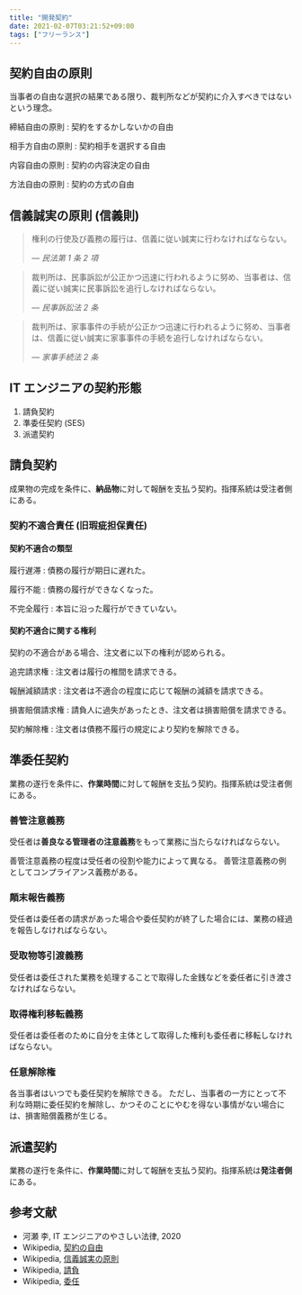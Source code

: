 ```yaml
---
title: "開発契約"
date: 2021-02-07T03:21:52+09:00
tags: ["フリーランス"]
---
```


## 契約自由の原則

当事者の自由な選択の結果である限り、裁判所などが契約に介入すべきではないという理念。

締結自由の原則
: 契約をするかしないかの自由

相手方自由の原則
: 契約相手を選択する自由

内容自由の原則
: 契約の内容決定の自由

方法自由の原則
: 契約の方式の自由

## 信義誠実の原則 (信義則)

> 権利の行使及び義務の履行は、信義に従い誠実に行わなければならない。
>
> &mdash; <cite>民法第 1 条 2 項</cite>

> 裁判所は、民事訴訟が公正かつ迅速に行われるように努め、当事者は、信義に従い誠実に民事訴訟を追行しなければならない。
>
> &mdash; <cite>民事訴訟法 2 条</cite>

> 裁判所は、家事事件の手続が公正かつ迅速に行われるように努め、当事者は、信義に従い誠実に家事事件の手続を追行しなければならない。
>
> &mdash; <cite>家事手続法 2 条</cite>

## IT エンジニアの契約形態

1. 請負契約
2. 準委任契約 (SES)
3. 派遣契約

## 請負契約

成果物の完成を条件に、**納品物**に対して報酬を支払う契約。指揮系統は受注者側にある。

<!-- TODO 検収について書く -->
<!-- TODO 請負人のプロジェクトマネジメント義務について書く -->
<!-- TODO 依頼人の協力義務について書く -->

### 契約不適合責任 (旧瑕疵担保責任)

#### 契約不適合の類型

履行遅滞
: 債務の履行が期日に遅れた。

履行不能
: 債務の履行ができなくなった。

不完全履行
: 本旨に沿った履行ができていない。

#### 契約不適合に関する権利

契約の不適合がある場合、注文者に以下の権利が認められる。

追完請求権
: 注文者は履行の椎間を請求できる。

報酬減額請求
: 注文者は不適合の程度に応じて報酬の減額を請求できる。

損害賠償請求権
: 請負人に過失があったとき、注文者は損害賠償を請求できる。

契約解除権
: 注文者は債務不履行の規定により契約を解除できる。

<!-- TODO 過失相殺について書く -->
<!-- TODO 逸失利益について書く -->

## 準委任契約

業務の遂行を条件に、**作業時間**に対して報酬を支払う契約。指揮系統は受注者側にある。

### 善管注意義務

受任者は**善良なる管理者の注意義務**をもって業務に当たらなければならない。

善管注意義務の程度は受任者の役割や能力によって異なる。
善管注意義務の例としてコンプライアンス義務がある。

### 顛末報告義務

受任者は委任者の請求があった場合や委任契約が終了した場合には、業務の経過を報告しなければならない。

### 受取物等引渡義務

受任者は委任された業務を処理することで取得した金銭などを委任者に引き渡さなければならない。

### 取得権利移転義務

受任者は委任者のために自分を主体として取得した権利も委任者に移転しなければならない。

### 任意解除権

各当事者はいつでも委任契約を解除できる。
ただし、当事者の一方にとって不利な時期に委任契約を解除し、かつそのことにやむを得ない事情がない場合には、損害賠償義務が生じる。

## 派遣契約

業務の遂行を条件に、**作業時間**に対して報酬を支払う契約。指揮系統は**発注者側**にある。

<!-- TODO 多段階契約について書く -->

## 参考文献

- 河瀬 李, IT エンジニアのやさしい法律, 2020
- Wikipedia, [契約の自由](https://ja.wikipedia.org/wiki/%E5%A5%91%E7%B4%84%E3%81%AE%E8%87%AA%E7%94%B1)
- Wikipedia, [信義誠実の原則](https://ja.wikipedia.org/wiki/%E4%BF%A1%E7%BE%A9%E8%AA%A0%E5%AE%9F%E3%81%AE%E5%8E%9F%E5%89%87)
- Wikipedia, [請負](https://ja.wikipedia.org/wiki/%E8%AB%8B%E8%B2%A0)
- Wikipedia, [委任](https://ja.wikipedia.org/wiki/%E5%A7%94%E4%BB%BB)
